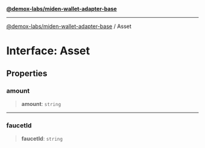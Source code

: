 [**@demox-labs/miden-wallet-adapter-base**](../README.md)

***

[@demox-labs/miden-wallet-adapter-base](../README.md) / Asset

# Interface: Asset

## Properties

### amount

> **amount**: `string`

***

### faucetId

> **faucetId**: `string`
